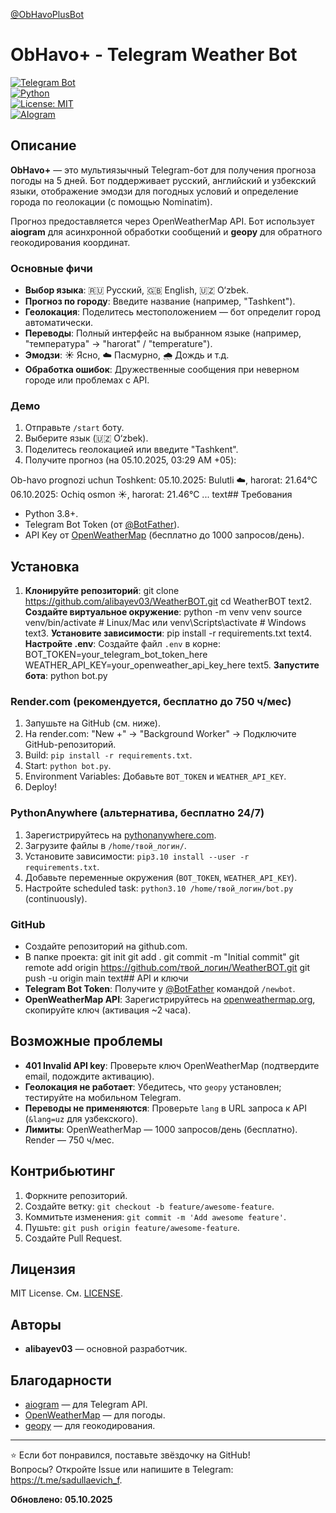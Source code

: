 [@ObHavoPlusBot](https://t.me/ObHavoPlusBot)
# ObHavo+ - Telegram Weather Bot

[![Telegram Bot](https://img.shields.io/badge/Telegram-Bot-blue.svg)](https://t.me/ObHavoPlusBot)  
[![Python](https://img.shields.io/badge/Python-3.8%2B-green.svg)](https://www.python.org/)  
[![License: MIT](https://img.shields.io/badge/License-MIT-yellow.svg)](https://opensource.org/licenses/MIT)  
[![AIogram](https://img.shields.io/badge/AIogram-3.18.0-red.svg)](https://github.com/aiogram/aiogram)

## Описание
**ObHavo+** — это мультиязычный Telegram-бот для получения прогноза погоды на 5 дней. Бот поддерживает русский, английский и узбекский языки, отображение эмодзи для погодных условий и определение города по геолокации (с помощью Nominatim).  

Прогноз предоставляется через OpenWeatherMap API. Бот использует **aiogram** для асинхронной обработки сообщений и **geopy** для обратного геокодирования координат.  

### Основные фичи
- **Выбор языка**: 🇷🇺 Русский, 🇬🇧 English, 🇺🇿 O‘zbek.
- **Прогноз по городу**: Введите название (например, "Tashkent").
- **Геолокация**: Поделитесь местоположением — бот определит город автоматически.
- **Переводы**: Полный интерфейс на выбранном языке (например, "температура" → "harorat" / "temperature").
- **Эмодзи**: ☀️ Ясно, ☁️ Пасмурно, 🌧️ Дождь и т.д.
- **Обработка ошибок**: Дружественные сообщения при неверном городе или проблемах с API.

### Демо
1. Отправьте `/start` боту.
2. Выберите язык (🇺🇿 O‘zbek).
3. Поделитесь геолокацией или введите "Tashkent".
4. Получите прогноз (на 05.10.2025, 03:29 AM +05):

Ob-havo prognozi uchun Toshkent:
05.10.2025: Bulutli ☁️, harorat: 21.64°C
06.10.2025: Ochiq osmon ☀️, harorat: 21.46°C
...
text## Требования
- Python 3.8+.
- Telegram Bot Token (от [@BotFather](https://t.me/BotFather)).
- API Key от [OpenWeatherMap](https://openweathermap.org/api) (бесплатно до 1000 запросов/день).

## Установка
1. **Клонируйте репозиторий**:
git clone https://github.com/alibayev03/WeatherBOT.git
cd WeatherBOT
text2. **Создайте виртуальное окружение**:
python -m venv venv
source venv/bin/activate  # Linux/Mac
или
venv\Scripts\activate  # Windows
text3. **Установите зависимости**:
pip install -r requirements.txt
text4. **Настройте .env**:
Создайте файл `.env` в корне:
BOT_TOKEN=your_telegram_bot_token_here
WEATHER_API_KEY=your_openweather_api_key_here
text5. **Запустите бота**:
python bot.py


### Render.com (рекомендуется, бесплатно до 750 ч/мес)
1. Запушьте на GitHub (см. ниже).
2. На render.com: "New +" → "Background Worker" → Подключите GitHub-репозиторий.
3. Build: `pip install -r requirements.txt`.
4. Start: `python bot.py`.
5. Environment Variables: Добавьте `BOT_TOKEN` и `WEATHER_API_KEY`.
6. Deploy!

### PythonAnywhere (альтернатива, бесплатно 24/7)
1. Зарегистрируйтесь на [pythonanywhere.com](https://www.pythonanywhere.com/).
2. Загрузите файлы в `/home/твой_логин/`.
3. Установите зависимости: `pip3.10 install --user -r requirements.txt`.
4. Добавьте переменные окружения (`BOT_TOKEN`, `WEATHER_API_KEY`).
5. Настройте scheduled task: `python3.10 /home/твой_логин/bot.py` (continuously).

### GitHub
- Создайте репозиторий на github.com.
- В папке проекта:
git init
git add .
git commit -m "Initial commit"
git remote add origin https://github.com/твой_логин/WeatherBOT.git
git push -u origin main
text## API и ключи
- **Telegram Bot Token**: Получите у [@BotFather](https://t.me/BotFather) командой `/newbot`.
- **OpenWeatherMap API**: Зарегистрируйтесь на [openweathermap.org](https://openweathermap.org/api), скопируйте ключ (активация ~2 часа).

## Возможные проблемы
- **401 Invalid API key**: Проверьте ключ OpenWeatherMap (подтвердите email, подождите активацию).
- **Геолокация не работает**: Убедитесь, что `geopy` установлен; тестируйте на мобильном Telegram.
- **Переводы не применяются**: Проверьте `lang` в URL запроса к API (`&lang=uz` для узбекского).
- **Лимиты**: OpenWeatherMap — 1000 запросов/день (бесплатно). Render — 750 ч/мес.

## Контрибьютинг
1. Форкните репозиторий.
2. Создайте ветку: `git checkout -b feature/awesome-feature`.
3. Коммитьте изменения: `git commit -m 'Add awesome feature'`.
4. Пушьте: `git push origin feature/awesome-feature`.
5. Создайте Pull Request.

## Лицензия
MIT License. См. [LICENSE](LICENSE).

## Авторы
- **alibayev03** — основной разработчик.

## Благодарности
- [aiogram](https://github.com/aiogram/aiogram) — для Telegram API.
- [OpenWeatherMap](https://openweathermap.org/) — для погоды.
- [geopy](https://geopy.readthedocs.io/) — для геокодирования.

---

⭐ Если бот понравился, поставьте звёздочку на GitHub!  
Вопросы? Откройте Issue или напишите в Telegram: https://t.me/sadullaevich_f.  

**Обновлено: 05.10.2025**
